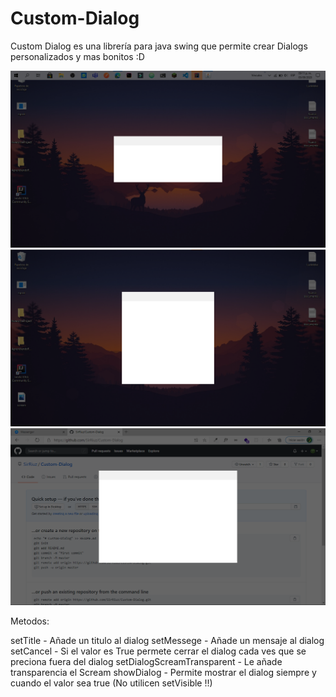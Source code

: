 # Custom-Dialog
Custom Dialog es una librería para java swing que permite crear Dialogs personalizados y mas bonitos :D  



![alt text](https://github.com/SirRiuz/Custom-Dialog/blob/master/img/scream.png)
![alt text](https://github.com/SirRiuz/Custom-Dialog/blob/master/img/scream_1.png)
![alt text](https://github.com/SirRiuz/Custom-Dialog/blob/master/img/scream_2.png)


Metodos:


setTitle - Añade un titulo al dialog
setMessege - Añade un mensaje al dialog
setCancel - Si el valor es True permete cerrar el dialog cada ves que se preciona fuera del dialog
setDialogScreamTransparent - Le añade transparencia el Scream
showDialog - Permite mostrar el dialog siempre y cuando el valor sea true (No utilicen setVisible !!)


